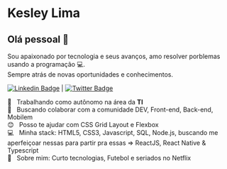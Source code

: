 # Kesley Lima

## Olá pessoal 👋
Sou apaixonado por tecnologia e seus avanços, amo resolver porblemas usando a programação :computer:.
<br/>Sempre atrás de novas oportunidades e conhecimentos.

[![Linkedin Badge](https://img.shields.io/badge/-KesleyLima-blue?style=flat-square&logo=Linkedin&logoColor=white&link=https://br.linkedin.com/in/kesley-de-lima-silva-9b248b174)](https://br.linkedin.com/in/kesley-de-lima-silva-9b248b174)
|
[![Twitter Badge](https://img.shields.io/badge/-@kesley_klima-blue?style=flat-square&logo=Twitter&logoColor=white&link=https://twitter.com/kesley_klima)](https://twitter.com/kesley_klima)

:rocket:  &nbsp; Trabalhando como autônomo na área da **TI**
<br/> :purple_heart: &nbsp; Buscando colaborar com a comunidade DEV, Front-end, Back-end, Mobilem
<br/> :blush: &nbsp; Posso te ajudar com CSS Grid Layout e Flexbox
<br/> :computer: &nbsp; Minha stack: HTML5, CSS3, Javascript, SQL, Node.js, buscando me aperfeiçoar nessas para partir pra essas => ReactJS, React Native & Typescript
<br/> 💬  &nbsp; Sobre mim: Curto tecnologias, Futebol e seriados no Netflix

